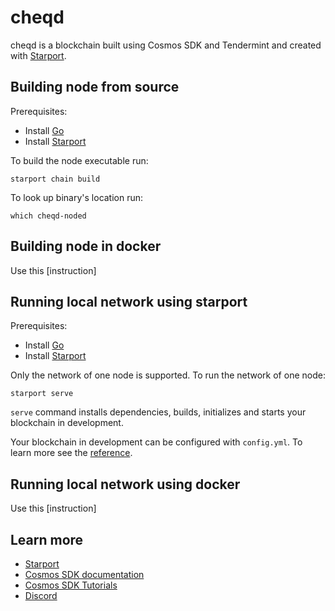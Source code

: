 # cheqd

cheqd is a blockchain built using Cosmos SDK and Tendermint and created with [Starport](https://github.com/tendermint/starport).

## Building node from source

Prerequisites:

- Install [Go](https://golang.org/doc/install)
- Install [Starport](https://docs.starport.network/intro/install.html)

To build the node executable run:

```
starport chain build
```

To look up binary's location run:

```
which cheqd-noded
```

## Building node in docker

Use this [instruction]

## Running local network using starport

Prerequisites:

- Install [Go](https://golang.org/doc/install)
- Install [Starport](https://docs.starport.network/intro/install.html)

Only the network of one node is supported. To run the network of one node:

```
starport serve
```

`serve` command installs dependencies, builds, initializes and starts your blockchain in development.

Your blockchain in development can be configured with `config.yml`. To learn more see the [reference](https://github.com/tendermint/starport#documentation).

## Running local network using docker

Use this [instruction]

## Learn more

- [Starport](https://github.com/tendermint/starport)
- [Cosmos SDK documentation](https://docs.cosmos.network)
- [Cosmos SDK Tutorials](https://tutorials.cosmos.network)
- [Discord](https://discord.gg/W8trcGV)
